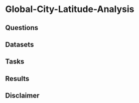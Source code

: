# Global-City-Latitude-Analysis



## Questions



## Datasets



## Tasks



## Results



## Disclaimer